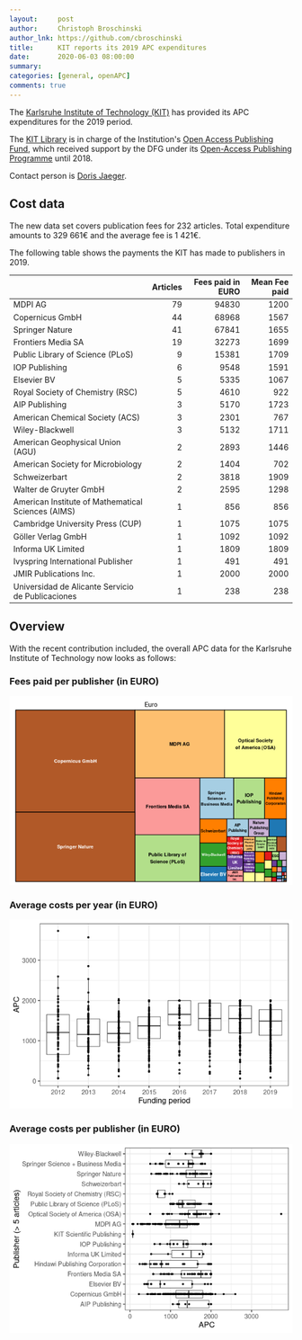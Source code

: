 ```yaml
---
layout:     post
author:     Christoph Broschinski
author_lnk: https://github.com/cbroschinski
title:      KIT reports its 2019 APC expenditures
date:       2020-06-03 08:00:00
summary:    
categories: [general, openAPC]
comments: true
---
```





The [Karlsruhe Institute of Technology (KIT)](http://www.kit.edu/english/) has provided its APC expenditures for the 2019 period.

The [KIT Library](http://www.bibliothek.kit.edu/cms/english/) is in charge of the Institution's [Open Access Publishing Fund](http://www.bibliothek.kit.edu/cms/english/kit-publication-fund.php), which received support by the DFG under its [Open-Access Publishing Programme](http://www.dfg.de/en/research_funding/programmes/infrastructure/lis/funding_opportunities/open_access/) until 2018.

Contact person is [Doris Jaeger](https://www.bibliothek.kit.edu/cms/mitarbeiter_1399.php).

## Cost data



The new data set covers publication fees for 232 articles. Total expenditure amounts to 329 661€ and the average fee is 1 421€.

The following table shows the payments the KIT has made to publishers in 2019.


|                                                   | Articles| Fees paid in EURO| Mean Fee paid|
|:--------------------------------------------------|--------:|-----------------:|-------------:|
|MDPI AG                                            |       79|             94830|          1200|
|Copernicus GmbH                                    |       44|             68968|          1567|
|Springer Nature                                    |       41|             67841|          1655|
|Frontiers Media SA                                 |       19|             32273|          1699|
|Public Library of Science (PLoS)                   |        9|             15381|          1709|
|IOP Publishing                                     |        6|              9548|          1591|
|Elsevier BV                                        |        5|              5335|          1067|
|Royal Society of Chemistry (RSC)                   |        5|              4610|           922|
|AIP Publishing                                     |        3|              5170|          1723|
|American Chemical Society (ACS)                    |        3|              2301|           767|
|Wiley-Blackwell                                    |        3|              5132|          1711|
|American Geophysical Union (AGU)                   |        2|              2893|          1446|
|American Society for Microbiology                  |        2|              1404|           702|
|Schweizerbart                                      |        2|              3818|          1909|
|Walter de Gruyter GmbH                             |        2|              2595|          1298|
|American Institute of Mathematical Sciences (AIMS) |        1|               856|           856|
|Cambridge University Press (CUP)                   |        1|              1075|          1075|
|Göller Verlag GmbH                                 |        1|              1092|          1092|
|Informa UK Limited                                 |        1|              1809|          1809|
|Ivyspring International Publisher                  |        1|               491|           491|
|JMIR Publications Inc.                             |        1|              2000|          2000|
|Universidad de Alicante Servicio de Publicaciones  |        1|               238|           238|

## Overview

With the recent contribution included, the overall APC data for the Karlsruhe Institute of Technology now looks as follows:

### Fees paid per publisher (in EURO)

![plot of chunk tree_kit_2020_06_03_full](/figure/tree_kit_2020_06_03_full-1.png)

###  Average costs per year (in EURO)

![plot of chunk box_kit_2020_06_03_year_full](/figure/box_kit_2020_06_03_year_full-1.png)

###  Average costs per publisher (in EURO)

![plot of chunk box_kit_2020_06_03_publisher_full](/figure/box_kit_2020_06_03_publisher_full-1.png)
